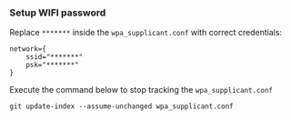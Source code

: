 ### Setup WIFI password

Replace `*******` inside the `wpa_supplicant.conf` with correct credentials:

```
network={
    ssid="*******"
    psk="*******"
}
```

Execute the command below to stop tracking the `wpa_supplicant.conf`

`git update-index --assume-unchanged wpa_supplicant.conf`
